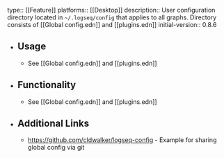 type:: [[Feature]]
platforms:: [[Desktop]]
description:: User configuration directory located in `~/.logseq/config` that applies to all graphs. Directory consists of [[Global config.edn]] and [[plugins.edn]]
initial-version:: 0.8.6

- ## Usage
	- See [[Global config.edn]] and [[plugins.edn]]
- ## Functionality
	- See [[Global config.edn]] and [[plugins.edn]]
- ## Additional Links
	- https://github.com/cldwalker/logseq-config - Example for sharing global config via git